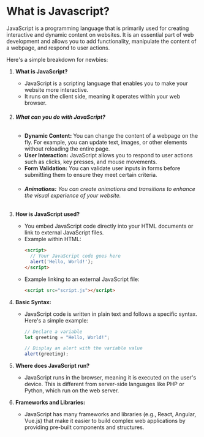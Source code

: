 # What is Javascript?

JavaScript is a programming language that is primarily used for creating interactive and dynamic content on websites. It is an essential part of web development and allows you to add functionality, manipulate the content of a webpage, and respond to user actions.

Here's a simple breakdown for newbies:

1. **What is JavaScript?**
   - JavaScript is a scripting language that enables you to make your website more interactive.
   - It runs on the client side, meaning it operates within your web browser.

2. ###### **What can you do with JavaScript?**
   
   - **Dynamic Content:** You can change the content of a webpage on the fly. For example, you can update text, images, or other elements without reloading the entire page.
   - **User Interaction:** JavaScript allows you to respond to user actions such as clicks, key presses, and mouse movements.
   - **Form Validation:** You can validate user inputs in forms before submitting them to ensure they meet certain criteria.
   - ###### **Animations:** You can create animations and transitions to enhance the visual experience of your website.
   
3. **How is JavaScript used?**
   - You embed JavaScript code directly into your HTML documents or link to external JavaScript files.
   - Example within HTML:
     ```html
     <script>
       // Your JavaScript code goes here
       alert('Hello, World!');
     </script>
     ```
   - Example linking to an external JavaScript file:
     ```html
     <script src="script.js"></script>
     ```

4. **Basic Syntax:**
   - JavaScript code is written in plain text and follows a specific syntax. Here's a simple example:
     ```javascript
     // Declare a variable
     let greeting = "Hello, World!";
     
     // Display an alert with the variable value
     alert(greeting);
     ```

5. **Where does JavaScript run?**
   - JavaScript runs in the browser, meaning it is executed on the user's device. This is different from server-side languages like PHP or Python, which run on the web server.

6. **Frameworks and Libraries:**
   - JavaScript has many frameworks and libraries (e.g., React, Angular, Vue.js) that make it easier to build complex web applications by providing pre-built components and structures.
